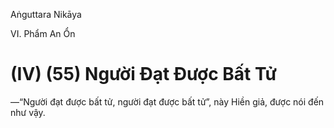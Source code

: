 Aṅguttara Nikāya

VI. Phẩm An Ổn

# (IV) (55) Người Ðạt Ðược Bất Tử

—“Người đạt được bất tử, người đạt được bất tử”, này Hiền giả, được nói đến như vậy.

